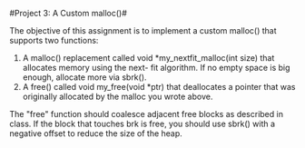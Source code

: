 #Project 3: A Custom malloc()#

The objective of this assignment is to implement a custom malloc() that supports two functions:

1. A malloc() replacement called void *my_nextfit_malloc(int size) that allocates memory using the next- fit algorithm. If no empty space is big enough, allocate more via sbrk().
2. A free() called void my_free(void *ptr) that deallocates a pointer that was originally allocated by the malloc you wrote above.

The "free" function should coalesce adjacent free blocks as described in class. If the block that touches brk is free, you should use sbrk() with a negative offset to reduce the size of the heap.
